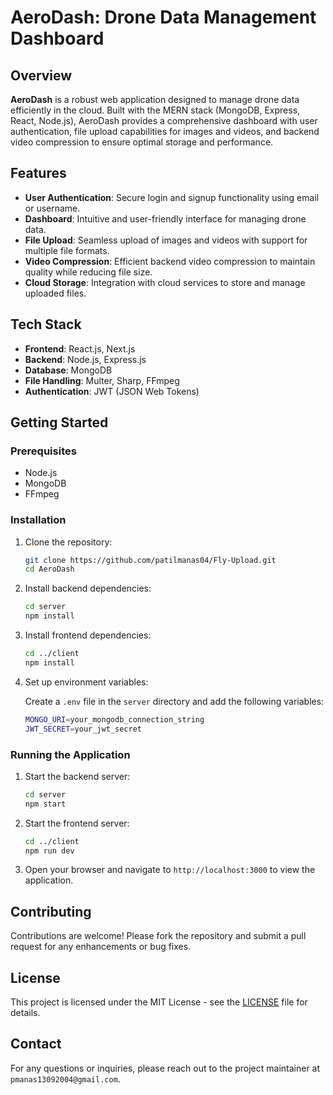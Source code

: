 # AeroDash: Drone Data Management Dashboard

## Overview

**AeroDash** is a robust web application designed to manage drone data efficiently in the cloud. Built with the MERN stack (MongoDB, Express, React, Node.js), AeroDash provides a comprehensive dashboard with user authentication, file upload capabilities for images and videos, and backend video compression to ensure optimal storage and performance.

## Features

- **User Authentication**: Secure login and signup functionality using email or username.
- **Dashboard**: Intuitive and user-friendly interface for managing drone data.
- **File Upload**: Seamless upload of images and videos with support for multiple file formats.
- **Video Compression**: Efficient backend video compression to maintain quality while reducing file size.
- **Cloud Storage**: Integration with cloud services to store and manage uploaded files.

## Tech Stack

- **Frontend**: React.js, Next.js
- **Backend**: Node.js, Express.js
- **Database**: MongoDB
- **File Handling**: Multer, Sharp, FFmpeg
- **Authentication**: JWT (JSON Web Tokens)

## Getting Started

### Prerequisites

- Node.js
- MongoDB
- FFmpeg

### Installation

1. Clone the repository:
   ```bash
   git clone https://github.com/patilmanas04/Fly-Upload.git
   cd AeroDash
   ```

2. Install backend dependencies:
    ```bash
    cd server
    npm install
    ```

3. Install frontend dependencies:
    ```bash
    cd ../client
    npm install
    ```

4. Set up environment variables:

    Create a `.env` file in the `server` directory and add the following variables:
    ```bash
    MONGO_URI=your_mongodb_connection_string
    JWT_SECRET=your_jwt_secret
    ```

### Running the Application

1. Start the backend server:
    ```bash
    cd server
    npm start
    ```

2. Start the frontend server:
    ```bash
    cd ../client
    npm run dev
    ```

3. Open your browser and navigate to `http://localhost:3000` to view the application.

## Contributing
Contributions are welcome! Please fork the repository and submit a pull request for any enhancements or bug fixes.

## License
This project is licensed under the MIT License - see the [LICENSE](LICENSE) file for details.

## Contact
For any questions or inquiries, please reach out to the project maintainer at `pmanas13092004@gmail.com`.